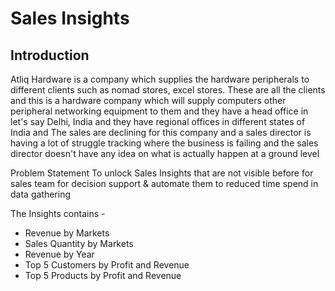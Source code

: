 # Sales Insights
## Introduction
Atliq Hardware is a company which supplies the hardware peripherals to different clients such as nomad stores, excel stores. These are all the clients and this is a hardware company which will supply computers other peripheral networking equipment to them and they have a head office in let's say Delhi, India and they have regional offices in different states of India and The sales are declining for this company and a sales director is having a lot of struggle tracking where the business is failing and the sales director doesn't have any idea on what is actually happen at a ground level

Problem Statement
To unlock Sales Insights that are not visible before for sales team for decision support & automate them to reduced time spend in data gathering

The Insights contains -

* Revenue by Markets
* Sales Quantity by Markets
* Revenue by Year
* Top 5 Customers by Profit and Revenue
* Top 5 Products by Profit and Revenue
